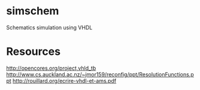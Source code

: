 # simschem

Schematics simulation using VHDL

# Resources

http://opencores.org/project,vhld_tb
http://www.cs.auckland.ac.nz/~jmor159/reconfig/ppt/ResolutionFunctions.ppt
http://rouillard.org/ecrire-vhdl-et-ams.pdf